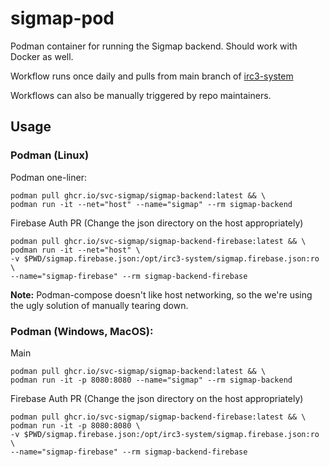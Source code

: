 # sigmap-pod

Podman container for running the Sigmap backend. Should work with Docker as well.

Workflow runs once daily and pulls from main branch of [irc3-system](https://github.com/SVC-Sigmap/irc3-system)

Workflows can also be manually triggered by repo maintainers.

## Usage

### Podman (Linux)
Podman one-liner:
```
podman pull ghcr.io/svc-sigmap/sigmap-backend:latest && \
podman run -it --net="host" --name="sigmap" --rm sigmap-backend
```
Firebase Auth PR (Change the json directory on the host appropriately)
```
podman pull ghcr.io/svc-sigmap/sigmap-backend-firebase:latest && \
podman run -it --net="host" \
-v $PWD/sigmap.firebase.json:/opt/irc3-system/sigmap.firebase.json:ro \
--name="sigmap-firebase" --rm sigmap-backend-firebase
```
**Note:** Podman-compose doesn't like host networking, so the we're using the ugly solution of manually tearing down.
### Podman (Windows, MacOS):
Main
```
podman pull ghcr.io/svc-sigmap/sigmap-backend:latest && \
podman run -it -p 8080:8080 --name="sigmap" --rm sigmap-backend
```
Firebase Auth PR (Change the json directory on the host appropriately)
```
podman pull ghcr.io/svc-sigmap/sigmap-backend-firebase:latest && \
podman run -it -p 8080:8080 \
-v $PWD/sigmap.firebase.json:/opt/irc3-system/sigmap.firebase.json:ro \
--name="sigmap-firebase" --rm sigmap-backend-firebase
```
